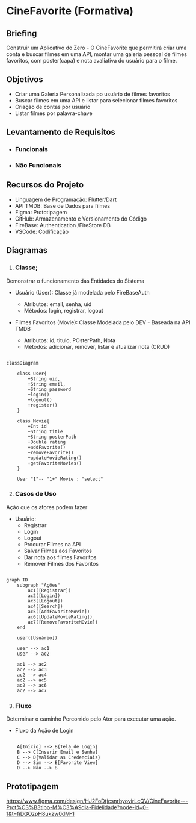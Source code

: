 # CineFavorite (Formativa)

## Briefing 
Construir um Aplicativo do Zero - O CineFavorite que permitirá criar uma conta e buscar filmes em uma API, montar uma galeria pessoal de filmes favoritos, com poster(capa) e nota avaliativa do usuário para o filme.

## Objetivos
- Criar uma Galeria Personalizada po usuário de filmes favoritos
- Buscar filmes em uma API e listar para selecionar filmes favoritos
- Criação de contas por usuário
- Listar filmes por palavra-chave

## Levantamento de Requisitos
- ### Funcionais
- ### Não Funcionais

## Recursos do Projeto
- Linguagem de Programação: Flutter/Dart
- API TMDB: Base de Dados para filmes
- Figma: Prototipagem
- GitHub: Armazenamento e Versionamento do Código
- FireBase: Authentication /FireStore DB
- VSCode: Codificação 

## Diagramas
1. ### Classe;
Demonstrar o funcionamento das Entidades do Sistema
- Usuário (User): Classe já modelada pelo FireBaseAuth
    - Atributos: email, senha, uid
    - Métodos: login, registrar, logout

- Filmes Favoritos (Movie): Classe Modelada pelo DEV - Baseada na API TMDB
    - Atributos: id, titulo, POsterPath, Nota
    - Métodos: adicionar, remover, listar e atualizar nota (CRUD)

```mermaid

classDiagram

    class User{
        +String uid,
        +String email, 
        +String password
        +login()
        +logout()
        +register()
    }

    class Movie{
        +Int id
        +String title
        +String posterPath
        +Double rating
        +addFavorite()
        +removeFavorite()
        +updateMovieRating()
        +getFavoriteMovies()
    }

    User "1"-- "1+" Movie : "select"

```

2. ### Casos de Uso
Ação que os atores podem fazer
- Usuário: 
    - Registrar
    - Login
    - Logout
    - Procurar Filmes na API
    - Salvar Filmes aos Favoritos
    - Dar nota aos filmes Favoritos
    - Remover Filmes dos Favoritos

```mermaid

graph TD
    subgraph "Ações"
        ac1([Registrar])
        ac2([Login])
        ac3([Logout])
        ac4([Search])
        ac5([AddFavoriteMovie])
        ac6([UpdateMovieRating])
        ac7([RemoveFavoriteMOvie])
    end

    user([Usuário])

    user --> ac1
    user --> ac2

    ac1 --> ac2
    ac2 --> ac3
    ac2 --> ac4
    ac2 --> ac5
    ac2 --> ac6
    ac2 --> ac7

```

3. ### Fluxo
Determinar o caminho Percorrido pelo Ator para executar uma ação.

- Fluxo da Ação de Login

```mermaid

    A[Início] --> B{Tela de Login}
    B --> C[Inserir Email e Senha]
    C --> D{Validar as Credenciais}
    D --> Sim --> E[Favorite View]
    D --> Não --> B

```

## Prototipagem 

https://www.figma.com/design/HJ2FoDtjcsnrbyovirLcQV/CineFavorite---Prot%C3%B3tipo-M%C3%A9dia-Fidelidade?node-id=0-1&t=fiDGOzpH8ukzw0dM-1
